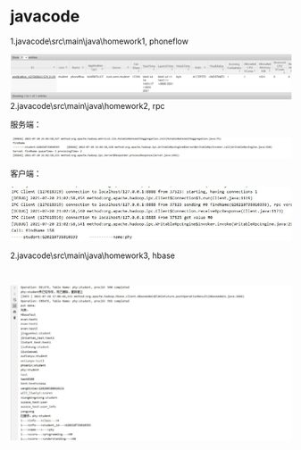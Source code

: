 # javacode
1.javacode\src\main\java\homework1, phoneflow
<br>

![avatar](src\main\java\homework1\resource_manager_job.png)
2.javacode\src\main\java\homework2, rpc
<br>

服务端：<br>

![avatar](src\main\java\homework2\server.jpg)

客户端：<br>

![avatar](src\main\java\homework2\client.jpg)
<br>

2.javacode\src\main\java\homework3, hbase

<br>

![avatar](src\main\java\homework3\hbase.jpg)

<br>